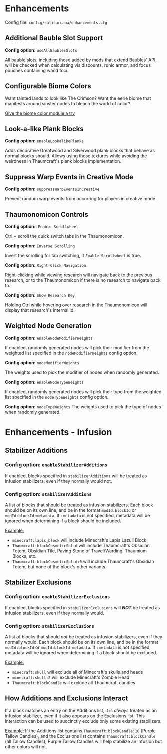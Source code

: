 # Enhancements

Config file: `config/salisarcana/enhancements.cfg`

## Additional Bauble Slot Support

**Config option:** `useAllBaublesSlots`

All bauble slots, including those added by mods that extend Baubles' API, will be checked when
calculating vis discounts, runic armor, and focus pouches containing wand foci.

## Configurable Biome Colors
Want tainted lands to look like The Crimson? Want the eerie biome that manifests around sinster nodes to bleach the world of color?

[Give the biome color module a try](./biome-colors.md)

## Look-a-like Plank Blocks

**Config option:** `enableLookalikePlanks`

Adds decorative Greatwood and Silverwood plank blocks that behave as normal blocks should. Allows using those textures
while avoiding the weirdness in Thaumcraft's plank blocks implementation.

## Suppress Warp Events in Creative Mode

**Config option:** `suppressWarpEventsInCreative`

Prevent random warp events from occurring for players in creative mode.

## Thaumonomicon Controls

**Config option:**: `Enable Scrollwheel`

Ctrl + scroll the quick switch tabs in the Thaumonomicon.

**Config option:** `Inverse Scrolling`

Invert the scrolling for tab switching, if `Enable Scrollwheel` is true.

**Config option:** `Right-Click Navigation`

Right-clicking while viewing research will navigate back to the previous research, or to the Thaumonomicon if there
is no research to navigate back to.

**Config option:** `Show Research Key`

Holding Ctrl while hovering over research in the Thaumonomicon will display that research's internal id.

## Weighted Node Generation

**Config option:** `enableNodeModifierWeights`

If enabled, randomly generated nodes will pick their modifier from the weighted list specified in the `nodeModifierWeights` config option.

**Config option:** `nodeModifierWeights`

The weights used to pick the modifier of nodes when randomly generated.

**Config option:** `enableNodeTypeWeights`

If enabled, randomly generated nodes will pick their type from the weighted list specified in the `nodeTypeWeights` config option.

**Config option:** `nodeTypeWeights`
The weights used to pick the type of nodes when randomly generated.


# Enhancements - Infusion

## Stabilizer Additions

### Config option: `enableStabilizerAdditions`

If enabled, blocks specified in `stabilizerAdditions` will be treated as infusion stabilizers, even if they normally would not.

### Config option: `stabilizerAdditions`

A list of blocks that should be treated as infusion stabilizers. Each block should be on its own line, and be in the
format `modId:blockId` or `modId:blockId:metadata`. If `:metadata` is not specified, metadata will be ignored when
determining if a block should be included.

<u>Example:</u>

* `minecraft:lapis_block` will include Minecraft's Lapis Lazuli Block
* `Thaumcraft:blockCosmeticSolid` will include Thaumcraft's Obsidian Totem, Obsidian Tile, Paving Stone of Travel/Warding, Thaumium Blocks, etc.
* `Thaumcraft:blockCosmeticSolid:0` will include Thaumcraft's Obsidian Totem, but none of the block's other variants.

## Stabilizer Exclusions

### Config option: `enableStabilizerExclusions`

If enabled, blocks specified in `stabilizerExclusions` will ***NOT*** be treated as infusion stabilizers, even if they normally would.

### Config option: `stabilizerExclusions`

A list of blocks that should *not* be treated as infusion stabilizers, even if they normally would. Each block should be on its own line, and be in the
format `modId:blockId` or `modId:blockId:metadata`. If `:metadata` is not specified, metadata will be ignored when
determining if a block should be excluded.

<u>Example:</u>

* `minecraft:skull` will exclude all of Minecraft's skulls and heads
* `minecraft:skull:2` will exclude Minecraft's Zombie Head
* `Thaumcraft:blockCandle` will exclude all Thaumcraft candles

## How Additions and Exclusions Interact

If a block matches an entry on the Additions list, it is *always* treated as an infusion stabilizer, even if it also
appears on the Exclusions list. This interaction can be used to succinctly exclude only some existing stabilizers.

<u>Example:</u>
If the Additions list contains `Thaumcraft:blockCandle:10` (Purple Tallow Candles), and the Exclusions list contains
`Thaumcraft:blockCandle` (all Tallow Candles), Purple Tallow Candles will help stabilize an infusion but other colors
will not.

